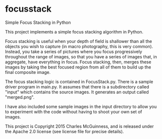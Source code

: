 # focusstack

Simple Focus Stacking in Python

This project implements a simple focus stacking algorithm in Python.

Focus stacking is useful when your depth of field is shallower than
all the objects you wish to capture (in macro photography, this is
very common).  Instead, you take a series of pictures where you focus
progressively throughout the range of images, so that you have a series
of images that, in aggregate, have everything in focus.  Focus stacking,
then, merges these images by taking the best focused region from all
of them to build up the final composite image.

The focus stacking logic is contained in FocusStack.py.  There is a
sample driver program in main.py.  It assumes that there is a subdirectory 
called "input" which contains the source images.  It generates an output 
called "merged.png".

I have also included some sample images in the input directory to allow
you to experiment with the code without having to shoot your own set of images.


This project is Copyright 2015 Charles McGuinness, and is released under the
Apache 2.0 license (see license file for precise details). 